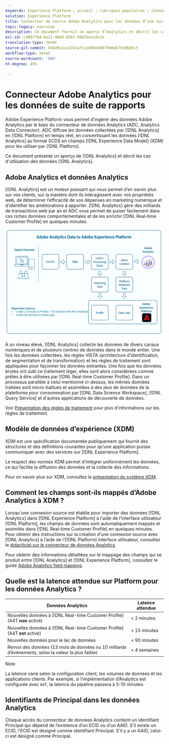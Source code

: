 ```yaml
---
keywords: Experience Platform ; accueil ; rubriques populaires ; Connecteur de données Analytics ; analyses ; Analytics
solution: Experience Platform
title: Connecteur de source Adobe Analytics pour les données d’une suite de rapports
topic-legacy: overview
description: Ce document fournit un aperçu d’Analytics et décrit les cas d’utilisation des données Analytics.
exl-id: c4887784-be12-40d4-83bf-94b31eccdc2e
translation-type: tm+mt
source-git-commit: 5d449c1ca174cafcca988e9487940eb7550bd5cf
workflow-type: tm+mt
source-wordcount: '503'
ht-degree: 45%

---
```


# Connecteur Adobe Analytics pour les données de suite de rapports

Adobe Experience Platform vous permet d’ingérer des données Adobe Analytics par le biais du connecteur de données Analytics (ADC, Analytics Data Connector). ADC diffuse les données collectées par [!DNL Analytics] en [!DNL Platform] en temps réel, en convertissant les données [!DNL Analytics] au format SCDS en champs [!DNL Experience Data Model] (XDM) pour les utiliser par [!DNL Platform].

Ce document présente un aperçu de [!DNL Analytics] et décrit les cas d&#39;utilisation des données [!DNL Analytics].

## Adobe Analytics et données Analytics

[!DNL Analytics] est un moteur puissant qui vous permet d’en savoir plus sur vos clients, sur la manière dont ils interagissent avec vos propriétés web, de déterminer l’efficacité de vos dépenses en marketing numérique et d’identifier les améliorations à apporter. [!DNL Analytics] gère des milliards de transactions web par an et ADC vous permet de puiser facilement dans ces riches données comportementales et de les enrichir  [!DNL Real-time Customer Profile] en quelques minutes.

![](./images/analytics-data-experience-platform.png)

À un niveau élevé, [!DNL Analytics] collecte les données de divers canaux numériques et de plusieurs centres de données dans le monde entier. Une fois les données collectées, les règles VISTA (architecture d’identification, de segmentation et de transformation) et les règles de traitement sont appliquées pour façonner les données entrantes. Une fois que les données brutes ont subi ce traitement léger, elles sont alors considérées comme prêtes à être utilisées par [!DNL Real-time Customer Profile]. Dans un processus parallèle à celui mentionné ci-dessus, les mêmes données traitées sont micro-battues et assimilées à des jeux de données de la plateforme pour consommation par [!DNL Data Science Workspace], [!DNL Query Service] et d&#39;autres applications de découverte de données.

Voir [Présentation des règles de traitement](https://docs.adobe.com/content/help/fr-FR/analytics/admin/admin-tools/processing-rules/processing-rules.html) pour plus d’informations sur les règles de traitement.

## Modèle de données d’expérience (XDM)

XDM est une spécification documentée publiquement qui fournit des structures et des définitions courantes pour qu’une application puisse communiquer avec des services sur [!DNL Experience Platform].

Le respect des normes XDM permet d’intégrer uniformément les données, ce qui facilite la diffusion des données et la collecte des informations.

Pour en savoir plus sur XDM, consultez la [présentation du système XDM](../../../xdm/home.md).

## Comment les champs sont-ils mappés d’Adobe Analytics à XDM ?

Lorsqu&#39;une connexion source est établie pour importer des données [!DNL Analytics] dans [!DNL Experience Platform] à l&#39;aide de l&#39;interface utilisateur [!DNL Platform], les champs de données sont automatiquement mappés et assimilés dans [!DNL Real-time Customer Profile] en quelques minutes. Pour obtenir des instructions sur la création d’une connexion source avec [!DNL Analytics] à l’aide de l’[!DNL Platform] interface utilisateur, consultez le [didacticiel sur le connecteur de données Analytics](../../tutorials/ui/create/adobe-applications/analytics.md).

Pour obtenir des informations détaillées sur le mappage des champs qui se produit entre [!DNL Analytics] et [!DNL Experience Platform], consultez le guide [Adobe Analytics field mapping](./mapping/analytics.md).

## Quelle est la latence attendue sur Platform pour les données Analytics ?

| Données Analytics | Latence attendue |
| -------------- | ---------------- |
| Nouvelles données à [!DNL Real-time Customer Profile] (A4T **non** activé) | &lt; 2 minutes |
| Nouvelles données à [!DNL Real-time Customer Profile] (A4T **est** activé) | &lt; 15 minutes |
| Nouvelles données pour le lac de données | &lt; 90 minutes |
| Renvoi des données (13 mois de données ou 10 milliards d’événements, selon la valeur la plus faible) | &lt; 4 semaines |

>[!NOTE]
>
>La latence varie selon la configuration client, les volumes de données et les applications clients. Par exemple, si l’implémentation d’Analytics est configurée avec `A4T`, la latence du pipeline passera à 5-10 minutes.

## Identifiants de Principal dans les données Analytics

Chaque accès du connecteur de données Analytics contient un identifiant Principal qui dépend de l’existence d’un ECID ou d’un AAID. S&#39;il existe un ECID, l&#39;ECID est désigné comme identifiant Principal. S&#39;il y a un AAID, celui-ci est désigné comme Principal.
